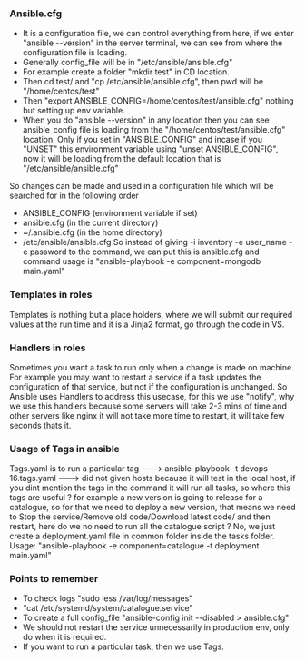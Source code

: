 ### Ansible.cfg
- It is a configuration file, we can control everything from here, if we enter "ansible --version" in the
  server terminal, we can see from where the configuration file is loading.
- Generally config_file will be in "/etc/ansible/ansible.cfg"
- For example create a folder "mkdir test" in CD location.
- Then cd test/ and "cp /etc/ansible/ansible.cfg", then pwd will be "/home/centos/test"
- Then "export ANSIBLE_CONFIG=/home/centos/test/ansible.cfg" nothing but setting up env variable.
- When you do "ansible --version" in any location then you can see ansible_config file is loading from the
  "/home/centos/test/ansible.cfg" location. Only if you set in "ANSIBLE_CONFIG" and incase if you "UNSET" this
  environment variable using "unset ANSIBLE_CONFIG", now it will be loading from the default location that is
  "/etc/ansible/ansible.cfg"
  
So changes can be made and used in a configuration file which will be searched for in the following order
- ANSIBLE_CONFIG (environment variable if set)
- ansible.cfg (in the current directory)
- ~/.ansible.cfg (in the home directory)
- /etc/ansible/ansible.cfg
So instead of giving -i inventory -e user_name -e password to the command, we can put this is ansible.cfg and command usage is "ansible-playbook -e component=mongodb main.yaml"

### Templates in roles
Templates is nothing but a place holders, where we will submit our required values at the run time and it is a Jinja2 format, go through the code in VS.

### Handlers in roles
Sometimes you want a task to run only when a change is made on machine. For example you may want to restart a service if a task updates the configuration of that service, but not if the configuration is unchanged. So Ansible uses Handlers to address this usecase, for this we use "notify", why we use this handlers because some servers will take 2-3 mins of time and other servers like nginx it will not take more time to restart, it will take few seconds thats it.

### Usage of Tags in ansible
Tags.yaml is to run a particular tag ---> ansible-playbook -t devops 16.tags.yaml ---> did not given hosts because it will test in the local host, if you dint mention the tags in the command it will run all tasks, so where this tags are useful ? for example a new version is going to release for a catalogue, so for that we need to deploy a new version, that means we need to Stop the service/Remove old code/Download latest code/ and then restart, here do we no need to run all the catalogue script ? No, we just create a deployment.yaml file in common folder inside the tasks folder. Usage: "ansible-playbook -e component=catalogue -t deployment main.yaml"

### Points to remember
- To check logs "sudo less /var/log/messages"
- "cat /etc/systemd/system/catalogue.service"
- To create a full config_file "ansible-config init --disabled > ansible.cfg"
- We should not restart the service unnecessarily in production env, only do when it is required.
- If you want to run a particular task, then we use Tags.

